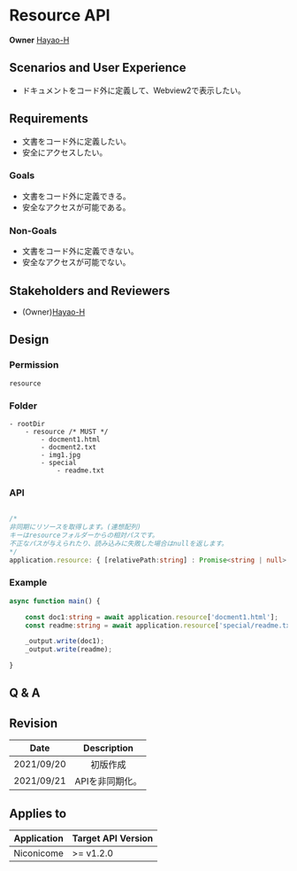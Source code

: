 # Resource API

**Owner** [Hayao-H](https://github.com/Hayao-H)

## Scenarios and User Experience
- ドキュメントをコード外に定義して、Webview2で表示したい。

## Requirements
- 文書をコード外に定義したい。
- 安全にアクセスしたい。

### Goals
- 文書をコード外に定義できる。
- 安全なアクセスが可能である。

### Non-Goals
- 文書をコード外に定義できない。
- 安全なアクセスが可能でない。

## Stakeholders and Reviewers
- (Owner)[Hayao-H](https://github.com/Hayao-H)

## Design

### Permission
```resource```

### Folder
```
- rootDir
    - resource /* MUST */
        - docment1.html
        - docment2.txt
        - img1.jpg
        - special
            - readme.txt
```

### API
```TypeScript

/*
非同期にリソースを取得します。(連想配列)
キーはresourceフォルダーからの相対パスです。
不正なパスが与えられたり、読み込みに失敗した場合はnullを返します。
*/
application.resource: { [relativePath:string] : Promise<string | null> }

```

### Example
```TypeScript
async function main() {

    const doc1:string = await application.resource['docment1.html'];
    const readme:string = await application.resource['special/readme.txt'];

    _output.write(doc1);
    _output.write(readme);

}
```

## Q & A

## Revision
Date | Description
:---:| :---:
2021/09/20 | 初版作成
2021/09/21 | APIを非同期化。

## Applies to
Application | Target API Version
:--: | --
Niconicome | >= v1.2.0